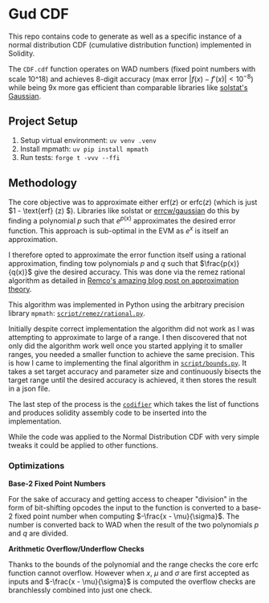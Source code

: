 # Gud CDF

This repo contains code to generate as well as a specific instance of a normal distribution CDF
(cumulative distribution function) implemented in Solidity.

The `CDF.cdf` function operates on WAD numbers (fixed point numbers with scale 10^18) and achieves
8-digit accuracy (max error $|f(x) - f'(x)| \lt 10^{-8}$) while being 9x more gas
efficient than comparable libraries like [solstat's Gaussian](https://github.com/primitivefinance/solstat/blob/main/src/Gaussian.sol).

## Project Setup

1. Setup virtual environment: `uv venv .venv`
2. Install mpmath: `uv pip install mpmath`
3. Run tests: `forge t -vvv --ffi`

## Methodology

The core objective was to approximate either $\text{erf} (z)$ or $\text{erfc} (z)$ (which is just
$1 - \text{erf} (z) $). Libraries like solstat or [errcw/gaussian](https://github.com/errcw/gaussian/blob/master/lib/gaussian.js)
do this by finding a polynomial $p$ such that $e^{p(x)}$ approximates the desired error function.
This approach is sub-optimal in the EVM as $e^x$ is itself an approximation.

I therefore opted to approximate the error function itself using a rational approximation, finding
tow polynomials $p$ and $q$ such that $\frac{p(x)}{q(x)}$ give the desired accuracy. This was done
via the remez rational algorithm as detailed in [Remco's amazing blog post on approximation
theory](https://xn--2-umb.com/22/approximation/).

This algorithm was implemented in Python using the arbitrary precision library `mpmath`:
[`script/remez/rational.py`](./script/remez/rational.py).

Initially despite correct implementation the algorithm did not work as I was attempting to
approximate to large of a range. I then discovered that not only did the algorithm work well once
you started applying it to smaller ranges, you needed a smaller function to achieve the same
precision. This is how I came to implementing the final algorithm in
[`script/bounds.py`](./script/bounds.py). It takes a set target accuracy and parameter size and
continuously bisects the target range until the desired accuracy is achieved, it then stores the
result in a json file.

The last step of the process is the [`codifier`](./script/codifier.py) which takes the list of
functions and produces solidity assembly code to be inserted into the implementation.

While the code was applied to the Normal Distribution CDF with very simple tweaks it could be
applied to other functions.

### Optimizations

**Base-2 Fixed Point Numbers**

For the sake of accuracy and getting access to cheaper "division" in the form of bit-shifting
opcodes the input to the function is converted to a base-2 fixed point number when computing
$-\frac{x - \mu}{\sigma}$. The number is converted back to WAD when the result of the two
polynomials $p$ and $q$ are divided.


**Arithmetic Overflow/Underflow Checks**

Thanks to the bounds of the polynomial and the range checks the core erfc function cannot overflow.
However when $x$, $\mu$ and $\sigma$ are first accepted as inputs and $-\frac{x - \mu}{\sigma}$ is
computed the overflow checks are branchlessly combined into just one check.
